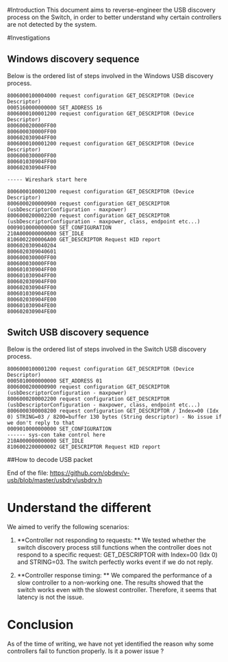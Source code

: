 #Introduction
This document aims to reverse-engineer the USB discovery process on the Switch, in order to better understand why certain controllers are not detected by the system.

#Investigations

## Windows discovery sequence
Below is the ordered list of steps involved in the Windows USB discovery process.
```
8006000100004000 request configuration GET_DESCRIPTOR (Device Descriptor)
0005160000000000 SET_ADDRESS 16
8006000100001200 request configuration GET_DESCRIPTOR (Device Descriptor)
800600020000FF00
800600030000FF00
800602030904FF00
8006000100001200 request configuration GET_DESCRIPTOR (Device Descriptor)
800600030000FF00
800601030904FF00
800602030904FF00

----- Wireshark start here

8006000100001200 request configuration GET_DESCRIPTOR (Device Descriptor)
8006000200000900 request configuration GET_DESCRIPTOR (usbDescriptorConfiguration - maxpower)
8006000200002200 request configuration GET_DESCRIPTOR (usbDescriptorConfiguration - maxpower, class, endpoint etc...)
0009010000000000 SET_CONFIGURATION
210A000000000000 SET_IDLE
8106002200006A00 GET_DESCRIPTOR Request HID report
8006020309040204
8006020309040601
800600030000FF00
800600030000FF00
800601030904FF00
800601030904FF00
800602030904FF00
800602030904FF00
800601030904FE00
800602030904FE00
800601030904FE00
800602030904FE00
```

## Switch USB discovery sequence

Below is the ordered list of steps involved in the Switch USB discovery process.

```
8006000100001200 request configuration GET_DESCRIPTOR (Device Descriptor)
0005010000000000 SET_ADDRESS 01
8006000200000900 request configuration GET_DESCRIPTOR (usbDescriptorConfiguration - maxpower)
8006000200002200 request configuration GET_DESCRIPTOR (usbDescriptorConfiguration - maxpower, class, endpoint etc...)
8006000300008200 request configuration GET_DESCRIPTOR / Index=00 (Idx 0) STRING=03 / 8200=buffer 130 bytes (String descriptor) - No issue if we don't reply to that
0009010000000000 SET_CONFIGURATION
------ sys-con take control here
210A000000000000 SET_IDLE
8106002200000002 GET_DESCRIPTOR Request HID report
```

##How to decode USB packet

End of the file: https://github.com/obdev/v-usb/blob/master/usbdrv/usbdrv.h

# Understand the different

We aimed to verify the following scenarios:

1. **Controller not responding to requests: **
We tested whether the switch discovery process still functions when the controller does not respond to a specific request: GET_DESCRIPTOR with Index=00 (Idx 0) and STRING=03.
The switch perfectly works event if we do not reply.

2. **Controller response timing: **
We compared the performance of a slow controller to a non-working one. The results showed that the switch works even with the slowest controller. Therefore, it seems that latency is not the issue.

# Conclusion
As of the time of writing, we have not yet identified the reason why some controllers fail to function properly.
Is it a power issue ?
